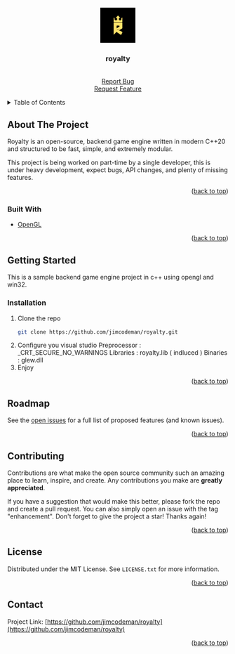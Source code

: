 <div id="top"></div>

<!-- PROJECT LOGO -->
<br />
<div align="center">
  <a href="https://github.com/jimcodeman/royalty">
    <img src="royalty.png" alt="Logo" width="80" height="80">
  </a>

<h3 align="center">royalty</h3>

  <p align="center">
    <br />
    <a href="https://github.com/jimcodeman/royalty">Report Bug</a>
    <br />
    <a href="https://github.com/jimcodeman/royalty/issues">Request Feature</a>
  </p>
</div>

<!-- TABLE OF CONTENTS -->
<details>
  <summary>Table of Contents</summary>
  <ol>
    <li>
      <a href="#about-the-project">About The Project</a>
      <ul>
        <li><a href="#built-with">Built With</a></li>
      </ul>
    </li>
    <li>
      <a href="#getting-started">Getting Started</a>
      <ul>
        <li><a href="#installation">Installation</a></li>
      </ul>
    </li>
    <li><a href="#roadmap">Roadmap</a></li>
    <li><a href="#contributing">Contributing</a></li>
    <li><a href="#license">License</a></li>
    <li><a href="#contact">Contact</a></li>
  </ol>
</details>



<!-- ABOUT THE PROJECT -->
## About The Project

Royalty is an open-source, backend game engine written in modern C++20 and structured to be fast, simple, and extremely modular.

This project is being worked on part-time by a single developer, this is under heavy development, expect bugs, API changes, and plenty of missing features.

<p align="right">(<a href="#top">back to top</a>)</p>

### Built With

* [OpenGL](https://www.opengl.org)

<p align="right">(<a href="#top">back to top</a>)</p>

<!-- GETTING STARTED -->
## Getting Started

This is a sample backend game engine project in c++ using opengl and win32.

### Installation

1. Clone the repo
   ```sh
   git clone https://github.com/jimcodeman/royalty.git
   ```
2. Configure you visual studio
	Preprocessor : _CRT_SECURE_NO_WARNINGS
	Libraries : royalty.lib ( indluced )
	Binaries : glew.dll
3. Enjoy

<p align="right">(<a href="#top">back to top</a>)</p>

<!-- ROADMAP -->
## Roadmap

See the [open issues](https://github.com/jimcodeman/royalty/issues) for a full list of proposed features (and known issues).

<p align="right">(<a href="#top">back to top</a>)</p>

<!-- CONTRIBUTING -->
## Contributing

Contributions are what make the open source community such an amazing place to learn, inspire, and create. Any contributions you make are **greatly appreciated**.

If you have a suggestion that would make this better, please fork the repo and create a pull request. You can also simply open an issue with the tag "enhancement".
Don't forget to give the project a star! Thanks again!

<p align="right">(<a href="#top">back to top</a>)</p>



<!-- LICENSE -->
## License

Distributed under the MIT License. See `LICENSE.txt` for more information.

<p align="right">(<a href="#top">back to top</a>)</p>



<!-- CONTACT -->
## Contact

Project Link: [https://github.com/jimcodeman/royalty](https://github.com/jimcodeman/royalty)

<p align="right">(<a href="#top">back to top</a>)</p>
